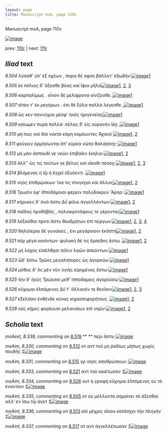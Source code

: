 ```yaml
---
layout: page
title: Manuscript msA, page 110v
---
```


Manuscript msA, page 110v

[![image](http://www.homermultitext.org/iipsrv?OBJ=IIP,1.0&FIF=/project/homer/pyramidal/deepzoom/hmt/vaimg/2017a/VA110VN_0613.tif&WID=100&CVT=JPEG)](http://www.homermultitext.org/ict2/?urn=urn:cite2:hmt:vaimg.2017a:VA110VN_0613)

prev:  [110r](../110r/) | next:  [111r](../111r/)

## *Iliad* text

*8.504* <a id="8.504"/> λύσαθ' ὑπ' ἐξ οχέων , παρα δέ σφισι βάλλετ' ἐδωδήν·[![image](http://www.homermultitext.org/iipsrv?OBJ=IIP,1.0&FIF=/project/homer/pyramidal/deepzoom/hmt/vaimg/2017a/VA110VN_0613.tif&RGN=0.4695,0.2322,0.4124,0.0316&WID=1000&CVT=JPEG)](http://www.homermultitext.org/ict2/?urn=urn:cite2:hmt:vaimg.2017a:VA110VN_0613@0.4695,0.2322,0.4124,0.0316)[1](#msA_8.1)

*8.505* <a id="8.505"/> ἐκ πόλιος δ' ἄξεσθε βόας καὶ ἴ̈φια μῆλα[![image](http://www.homermultitext.org/iipsrv?OBJ=IIP,1.0&FIF=/project/homer/pyramidal/deepzoom/hmt/vaimg/2017a/VA110VN_0613.tif&RGN=0.4545,0.2577,0.3914,0.0316&WID=1000&CVT=JPEG)](http://www.homermultitext.org/ict2/?urn=urn:cite2:hmt:vaimg.2017a:VA110VN_0613@0.4545,0.2577,0.3914,0.0316)[1](#msAint_8.335), [2](#msAim_8.328), [3](#msA_8.1)

*8.506* <a id="8.506"/> καρπαλίμως . οἶνον δὲ μελίφρονα οἰνίζεσθε ,[![image](http://www.homermultitext.org/iipsrv?OBJ=IIP,1.0&FIF=/project/homer/pyramidal/deepzoom/hmt/vaimg/2017a/VA110VN_0613.tif&RGN=0.4675,0.2787,0.3914,0.0248&WID=1000&CVT=JPEG)](http://www.homermultitext.org/ict2/?urn=urn:cite2:hmt:vaimg.2017a:VA110VN_0613@0.4675,0.2787,0.3914,0.0248)[1](#msA_8.1)

*8.507* <a id="8.507"/> σῖτόν τ' ἐκ μεγάρων . ἐπι δὲ ξύλα πολλὰ λέγεσθε ,[![image](http://www.homermultitext.org/iipsrv?OBJ=IIP,1.0&FIF=/project/homer/pyramidal/deepzoom/hmt/vaimg/2017a/VA110VN_0613.tif&RGN=0.4685,0.2968,0.3974,0.027&WID=1000&CVT=JPEG)](http://www.homermultitext.org/ict2/?urn=urn:cite2:hmt:vaimg.2017a:VA110VN_0613@0.4685,0.2968,0.3974,0.027)[1](#msA_8.1)

*8.508* <a id="8.508"/> ὥς κεν παννύχιοι μέσφ' ἠοῦς ἠριγενείης[![image](http://www.homermultitext.org/iipsrv?OBJ=IIP,1.0&FIF=/project/homer/pyramidal/deepzoom/hmt/vaimg/2017a/VA110VN_0613.tif&RGN=0.4705,0.3148,0.3714,0.027&WID=1000&CVT=JPEG)](http://www.homermultitext.org/ict2/?urn=urn:cite2:hmt:vaimg.2017a:VA110VN_0613@0.4705,0.3148,0.3714,0.027)[1](#msA_8.1)

*8.509* <a id="8.509"/> καίωμεν πυρὰ πολλά· σέλας δ' εἰς οὐρανὸν ἵ̈κῃ ,[![image](http://www.homermultitext.org/iipsrv?OBJ=IIP,1.0&FIF=/project/homer/pyramidal/deepzoom/hmt/vaimg/2017a/VA110VN_0613.tif&RGN=0.4685,0.3276,0.4164,0.0323&WID=1000&CVT=JPEG)](http://www.homermultitext.org/ict2/?urn=urn:cite2:hmt:vaimg.2017a:VA110VN_0613@0.4685,0.3276,0.4164,0.0323)[1](#msA_8.1)

*8.510* <a id="8.510"/> μή πως καὶ διὰ νύκτα κάρη κομόωντες Ἀχαιοὶ 				[![image](http://www.homermultitext.org/iipsrv?OBJ=IIP,1.0&FIF=/project/homer/pyramidal/deepzoom/hmt/vaimg/2017a/VA110VN_0613.tif&RGN=0.4715,0.3501,0.4014,0.0323&WID=1000&CVT=JPEG)](http://www.homermultitext.org/ict2/?urn=urn:cite2:hmt:vaimg.2017a:VA110VN_0613@0.4715,0.3501,0.4014,0.0323)[1](#msA_8.1), [2](#msAim_8.329)

*8.511* <a id="8.511"/> φεύγειν ὁρμήσωνται ἐπ' εὐρέα νῶτα θαλάσσης·[![image](http://www.homermultitext.org/iipsrv?OBJ=IIP,1.0&FIF=/project/homer/pyramidal/deepzoom/hmt/vaimg/2017a/VA110VN_0613.tif&RGN=0.4685,0.3704,0.4134,0.0331&WID=1000&CVT=JPEG)](http://www.homermultitext.org/ict2/?urn=urn:cite2:hmt:vaimg.2017a:VA110VN_0613@0.4685,0.3704,0.4134,0.0331)[1](#msA_8.1)

*8.512* <a id="8.512"/> μὴ μὰν ἀσπουδί γε νεῶν ἐπιβαῖεν ἕκηλοι·[![image](http://www.homermultitext.org/iipsrv?OBJ=IIP,1.0&FIF=/project/homer/pyramidal/deepzoom/hmt/vaimg/2017a/VA110VN_0613.tif&RGN=0.4595,0.3877,0.3884,0.0331&WID=1000&CVT=JPEG)](http://www.homermultitext.org/ict2/?urn=urn:cite2:hmt:vaimg.2017a:VA110VN_0613@0.4595,0.3877,0.3884,0.0331)[1](#msAim_8.330), [2](#msA_8.1)

*8.513* <a id="8.513"/> ἀλλ'' ὥς τις τούτων γε βέλος καὶ οἴκοθι πέσσῃ 				[![image](http://www.homermultitext.org/iipsrv?OBJ=IIP,1.0&FIF=/project/homer/pyramidal/deepzoom/hmt/vaimg/2017a/VA110VN_0613.tif&RGN=0.4565,0.4057,0.3984,0.0316&WID=1000&CVT=JPEG)](http://www.homermultitext.org/ict2/?urn=urn:cite2:hmt:vaimg.2017a:VA110VN_0613@0.4565,0.4057,0.3984,0.0316)[1](#msA_8.1), [2](#msA_8.321), [3](#msAint_8.336)

*8.514* <a id="8.514"/> βλήμενος ἠ ἰ̈ῷ ἠ ἔγχεϊ ὀξυόεντι .[![image](http://www.homermultitext.org/iipsrv?OBJ=IIP,1.0&FIF=/project/homer/pyramidal/deepzoom/hmt/vaimg/2017a/VA110VN_0613.tif&RGN=0.4695,0.4267,0.3283,0.0316&WID=1000&CVT=JPEG)](http://www.homermultitext.org/ict2/?urn=urn:cite2:hmt:vaimg.2017a:VA110VN_0613@0.4695,0.4267,0.3283,0.0316)[1](#msA_8.1)

*8.515* <a id="8.515"/> νηὸς ἐπιθρῴσκων· ἵνα τις στυγέῃσι καὶ ἄλλος[![image](http://www.homermultitext.org/iipsrv?OBJ=IIP,1.0&FIF=/project/homer/pyramidal/deepzoom/hmt/vaimg/2017a/VA110VN_0613.tif&RGN=0.4655,0.441,0.4064,0.0316&WID=1000&CVT=JPEG)](http://www.homermultitext.org/ict2/?urn=urn:cite2:hmt:vaimg.2017a:VA110VN_0613@0.4655,0.441,0.4064,0.0316)[1](#msA_8.1), [2](#msAim_8.331)

*8.516* <a id="8.516"/> Τρωσὶν ἐφ' 					ἱ̈πποδάμοισι φέρειν πολύδακρυν Ἄρηα ·[![image](http://www.homermultitext.org/iipsrv?OBJ=IIP,1.0&FIF=/project/homer/pyramidal/deepzoom/hmt/vaimg/2017a/VA110VN_0613.tif&RGN=0.4655,0.4613,0.4354,0.0323&WID=1000&CVT=JPEG)](http://www.homermultitext.org/ict2/?urn=urn:cite2:hmt:vaimg.2017a:VA110VN_0613@0.4655,0.4613,0.4354,0.0323)[1](#msA_8.1)

*8.517* <a id="8.517"/> κήρυκες δ' ἀνὰ ἄστυ Διῒ 					φίλοι ἀγγελλόντων·[![image](http://www.homermultitext.org/iipsrv?OBJ=IIP,1.0&FIF=/project/homer/pyramidal/deepzoom/hmt/vaimg/2017a/VA110VN_0613.tif&RGN=0.4535,0.4816,0.4074,0.0323&WID=1000&CVT=JPEG)](http://www.homermultitext.org/ict2/?urn=urn:cite2:hmt:vaimg.2017a:VA110VN_0613@0.4535,0.4816,0.4074,0.0323)[1](#msAint_8.337), [2](#msA_8.1)

*8.518* <a id="8.518"/> παῖδας προθήβᾱς , πολιοκροτάφους τε γέροντας[![image](http://www.homermultitext.org/iipsrv?OBJ=IIP,1.0&FIF=/project/homer/pyramidal/deepzoom/hmt/vaimg/2017a/VA110VN_0613.tif&RGN=0.4655,0.5019,0.4224,0.0285&WID=1000&CVT=JPEG)](http://www.homermultitext.org/ict2/?urn=urn:cite2:hmt:vaimg.2017a:VA110VN_0613@0.4655,0.5019,0.4224,0.0285)[1](#msA_8.1)

*8.519* <a id="8.519"/> λέξασθαι προτι ἄστυ θεοδμήτων ἐπὶ πύργων·[![image](http://www.homermultitext.org/iipsrv?OBJ=IIP,1.0&FIF=/project/homer/pyramidal/deepzoom/hmt/vaimg/2017a/VA110VN_0613.tif&RGN=0.4565,0.5229,0.4104,0.0285&WID=1000&CVT=JPEG)](http://www.homermultitext.org/ict2/?urn=urn:cite2:hmt:vaimg.2017a:VA110VN_0613@0.4565,0.5229,0.4104,0.0285)[1](#msA_8.1), [2](#msAim_8.332), [3](#msA_8.322), [4](#msAext_8.338)

*8.520* <a id="8.520"/> θηλύτεραι δὲ γυναῖκες , ἐνι μεγάροισιν ἑκάστη[![image](http://www.homermultitext.org/iipsrv?OBJ=IIP,1.0&FIF=/project/homer/pyramidal/deepzoom/hmt/vaimg/2017a/VA110VN_0613.tif&RGN=0.4685,0.5394,0.4094,0.0323&WID=1000&CVT=JPEG)](http://www.homermultitext.org/ict2/?urn=urn:cite2:hmt:vaimg.2017a:VA110VN_0613@0.4685,0.5394,0.4094,0.0323)[1](#msA_8.1), [2](#msA_8.323)

*8.521* <a id="8.521"/> πῦρ μέγα καιόντων· φυλακὴ δέ τις ἔμπεδος ἔστω .[![image](http://www.homermultitext.org/iipsrv?OBJ=IIP,1.0&FIF=/project/homer/pyramidal/deepzoom/hmt/vaimg/2017a/VA110VN_0613.tif&RGN=0.4635,0.5582,0.4214,0.0323&WID=1000&CVT=JPEG)](http://www.homermultitext.org/ict2/?urn=urn:cite2:hmt:vaimg.2017a:VA110VN_0613@0.4635,0.5582,0.4214,0.0323)[1](#msA_8.1), [2](#msAim_8.333)

*8.522* <a id="8.522"/> μὴ λόχος εἰσέλθῃσι πόλιν λαῶν ἀπεόντων·[![image](http://www.homermultitext.org/iipsrv?OBJ=IIP,1.0&FIF=/project/homer/pyramidal/deepzoom/hmt/vaimg/2017a/VA110VN_0613.tif&RGN=0.4715,0.5778,0.4074,0.0316&WID=1000&CVT=JPEG)](http://www.homermultitext.org/ict2/?urn=urn:cite2:hmt:vaimg.2017a:VA110VN_0613@0.4715,0.5778,0.4074,0.0316)[1](#msA_8.1)

*8.523* <a id="8.523"/> ὧδ' ἔστω Τρῶες 					μεγαλήτορες ὡς ἀγορεύω·[![image](http://www.homermultitext.org/iipsrv?OBJ=IIP,1.0&FIF=/project/homer/pyramidal/deepzoom/hmt/vaimg/2017a/VA110VN_0613.tif&RGN=0.4685,0.5965,0.3744,0.0301&WID=1000&CVT=JPEG)](http://www.homermultitext.org/ict2/?urn=urn:cite2:hmt:vaimg.2017a:VA110VN_0613@0.4685,0.5965,0.3744,0.0301)[1](#msA_8.1)

*8.524* <a id="8.524"/> μῦθος δ' ὃς μὲν νῦν ὑγιὴς εἰρημένος ἔστω·[![image](http://www.homermultitext.org/iipsrv?OBJ=IIP,1.0&FIF=/project/homer/pyramidal/deepzoom/hmt/vaimg/2017a/VA110VN_0613.tif&RGN=0.4474,0.6153,0.4074,0.0331&WID=1000&CVT=JPEG)](http://www.homermultitext.org/ict2/?urn=urn:cite2:hmt:vaimg.2017a:VA110VN_0613@0.4474,0.6153,0.4074,0.0331)[1](#msA_8.1)

*8.525* <a id="8.525"/> τὸν δ' ἠοῦς Τρώεσσι 					μεθ' ἱπποδάμοις ἀγορεύσω·[![image](http://www.homermultitext.org/iipsrv?OBJ=IIP,1.0&FIF=/project/homer/pyramidal/deepzoom/hmt/vaimg/2017a/VA110VN_0613.tif&RGN=0.4505,0.6319,0.4224,0.0346&WID=1000&CVT=JPEG)](http://www.homermultitext.org/ict2/?urn=urn:cite2:hmt:vaimg.2017a:VA110VN_0613@0.4505,0.6319,0.4224,0.0346)[1](#msA_8.1)

*8.526* <a id="8.526"/> εὔχομαι ἐλπόμενος Διί̈ 					τ' ἄλλοισίν τε θεοῖσιν[![image](http://www.homermultitext.org/iipsrv?OBJ=IIP,1.0&FIF=/project/homer/pyramidal/deepzoom/hmt/vaimg/2017a/VA110VN_0613.tif&RGN=0.4655,0.6514,0.4094,0.0353&WID=1000&CVT=JPEG)](http://www.homermultitext.org/ict2/?urn=urn:cite2:hmt:vaimg.2017a:VA110VN_0613@0.4655,0.6514,0.4094,0.0353)[1](#msAim_8.334), [2](#msA_8.1), [3](#msA_8.325)

*8.527* <a id="8.527"/> ἐξελάαν ἐνθένδε κύνας κηρεσσιφορήτους .[![image](http://www.homermultitext.org/iipsrv?OBJ=IIP,1.0&FIF=/project/homer/pyramidal/deepzoom/hmt/vaimg/2017a/VA110VN_0613.tif&RGN=0.4725,0.6694,0.4054,0.0398&WID=1000&CVT=JPEG)](http://www.homermultitext.org/ict2/?urn=urn:cite2:hmt:vaimg.2017a:VA110VN_0613@0.4725,0.6694,0.4054,0.0398)[1](#msA_8.1), [2](#msA_8.326)

*8.528* <a id="8.528"/> οὓς κῆρες φορέουσι μελαινάων ἐπὶ νηῶν·[![image](http://www.homermultitext.org/iipsrv?OBJ=IIP,1.0&FIF=/project/homer/pyramidal/deepzoom/hmt/vaimg/2017a/VA110VN_0613.tif&RGN=0.4505,0.6882,0.4054,0.0398&WID=1000&CVT=JPEG)](http://www.homermultitext.org/ict2/?urn=urn:cite2:hmt:vaimg.2017a:VA110VN_0613@0.4505,0.6882,0.4054,0.0398)[1](#msA_8.1), [2](#msA_8.327)

## *Scholia* text

*msAext, 8.338, commenting on* [8.519](#8.519)  <a id="msAext_8.338"/> **				 			** 				 περι ἄστυ 			[![image](http://www.homermultitext.org/iipsrv?OBJ=IIP,1.0&FIF=/project/homer/pyramidal/deepzoom/hmt/vaimg/2017a/VA110VN_0613.tif&RGN=0.1004,0.5335,0.052,0.0258&WID=1000&CVT=JPEG)](http://www.homermultitext.org/ict2/?urn=urn:cite2:hmt:vaimg.2017a:VA110VN_0613@0.1004,0.5335,0.052,0.0258)

*msAim, 8.330, commenting on* [8.512](#8.512)  <a id="msAim_8.330"/> οτ αντ τοῦ μη ῥαδίως μήπως χωρὶς πουδῆς ⁑[![image](http://www.homermultitext.org/iipsrv?OBJ=IIP,1.0&FIF=/project/homer/pyramidal/deepzoom/hmt/vaimg/2017a/VA110VN_0613.tif&RGN=0.4092,0.3968,0.0608,0.0454&WID=1000&CVT=JPEG)](http://www.homermultitext.org/ict2/?urn=urn:cite2:hmt:vaimg.2017a:VA110VN_0613@0.4092,0.3968,0.0608,0.0454)

*msAim, 8.331, commenting on* [8.515](#8.515)  <a id="msAim_8.331"/> γρ νηὸς αποθρώσκων ⁚[![image](http://www.homermultitext.org/iipsrv?OBJ=IIP,1.0&FIF=/project/homer/pyramidal/deepzoom/hmt/vaimg/2017a/VA110VN_0613.tif&RGN=0.4172,0.4497,0.0552,0.0345&WID=1000&CVT=JPEG)](http://www.homermultitext.org/ict2/?urn=urn:cite2:hmt:vaimg.2017a:VA110VN_0613@0.4172,0.4497,0.0552,0.0345)

*msAim, 8.333, commenting on* [8.521](#8.521)  <a id="msAim_8.333"/> αντ τοῦ καιέτωσαν ⁑[![image](http://www.homermultitext.org/iipsrv?OBJ=IIP,1.0&FIF=/project/homer/pyramidal/deepzoom/hmt/vaimg/2017a/VA110VN_0613.tif&RGN=0.4136,0.5644,0.0592,0.0369&WID=1000&CVT=JPEG)](http://www.homermultitext.org/ict2/?urn=urn:cite2:hmt:vaimg.2017a:VA110VN_0613@0.4136,0.5644,0.0592,0.0369)

*msAim, 8.334, commenting on* [8.526](#8.526)  <a id="msAim_8.334"/> ουτ ἡ γραφὴ εὔχομαι ἐλπόμενος οὐ τὸ ἐναντίον ⁑[![image](http://www.homermultitext.org/iipsrv?OBJ=IIP,1.0&FIF=/project/homer/pyramidal/deepzoom/hmt/vaimg/2017a/VA110VN_0613.tif&RGN=0.418,0.6621,0.0608,0.0592&WID=1000&CVT=JPEG)](http://www.homermultitext.org/ict2/?urn=urn:cite2:hmt:vaimg.2017a:VA110VN_0613@0.418,0.6621,0.0608,0.0592)

*msAint, 8.335, commenting on* [8.505](#8.505)  <a id="msAint_8.335"/> οτ οὐ μέλλοντα σημαίνει τὸ άζεσθαι αλλ' εν ἴσω τῷ άγετ ⁑[![image](http://www.homermultitext.org/iipsrv?OBJ=IIP,1.0&FIF=/project/homer/pyramidal/deepzoom/hmt/vaimg/2017a/VA110VN_0613.tif&RGN=0.8332,0.2544,0.0648,0.0589&WID=1000&CVT=JPEG)](http://www.homermultitext.org/ict2/?urn=urn:cite2:hmt:vaimg.2017a:VA110VN_0613@0.8332,0.2544,0.0648,0.0589)

*msAint, 8.336, commenting on* [8.513](#8.513)  <a id="msAint_8.336"/> καὶ μέχρις οἵκου κατάσχοι τὴν πληγήν ⁑[![image](http://www.homermultitext.org/iipsrv?OBJ=IIP,1.0&FIF=/project/homer/pyramidal/deepzoom/hmt/vaimg/2017a/VA110VN_0613.tif&RGN=0.8324,0.4091,0.0624,0.0354&WID=1000&CVT=JPEG)](http://www.homermultitext.org/ict2/?urn=urn:cite2:hmt:vaimg.2017a:VA110VN_0613@0.8324,0.4091,0.0624,0.0354)

*msAint, 8.337, commenting on* [8.517](#8.517)  <a id="msAint_8.337"/> οτ αντ ἀγγελλέτωσαν ⁑[![image](http://www.homermultitext.org/iipsrv?OBJ=IIP,1.0&FIF=/project/homer/pyramidal/deepzoom/hmt/vaimg/2017a/VA110VN_0613.tif&RGN=0.8456,0.4806,0.0496,0.0318&WID=1000&CVT=JPEG)](http://www.homermultitext.org/ict2/?urn=urn:cite2:hmt:vaimg.2017a:VA110VN_0613@0.8456,0.4806,0.0496,0.0318)